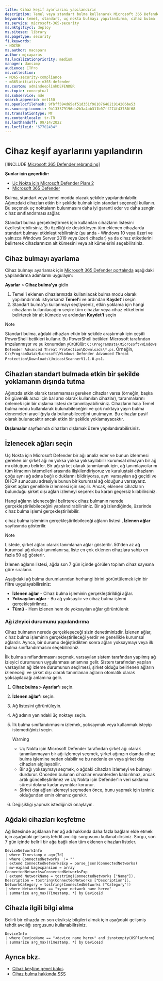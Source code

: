 ```yaml
---
title: Cihaz keşif ayarlarını yapılandırın
description: Temel veya standart bulma kullanarak Microsoft 365 Defender'de cihaz bulmayı yapılandırmayı öğrenin
keywords: temel, standart, uç nokta bulmayı yapılandırma, cihaz bulma
ms.service: microsoft-365-security
ms.mktglfcycl: deploy
ms.sitesec: library
ms.pagetype: security
f1.keywords:
- NOCSH
ms.author: macapara
author: mjcaparas
ms.localizationpriority: medium
manager: dansimp
audience: ITPro
ms.collection:
- M365-security-compliance
- m365initiative-m365-defender
ms.custom: admindeeplinkDEFENDER
ms.topic: conceptual
ms.subservice: mde
search.appverid: met150
ms.openlocfilehash: 9fbff594d65ef51d351f9810764821914206be53
ms.sourcegitcommit: 9b133379196da2b3a4bb311b07ff274f43780f68
ms.translationtype: MT
ms.contentlocale: tr-TR
ms.lasthandoff: 09/14/2022
ms.locfileid: "67702434"
---
```

# <a name="configure-device-discovery"></a>Cihaz keşif ayarlarını yapılandırın

[!INCLUDE [Microsoft 365 Defender rebranding](../../includes/microsoft-defender.md)]

**Şunlar için geçerlidir:**

- [Uç Nokta için Microsoft Defender Planı 2](https://go.microsoft.com/fwlink/p/?linkid=2154037)
- [Microsoft 365 Defender](https://go.microsoft.com/fwlink/?linkid=2118804)


Bulma, standart veya temel modda olacak şekilde yapılandırılabilir. Ağınızdaki cihazları etkin bir şekilde bulmak için standart seçeneği kullanın. Bu seçenek uç noktaların bulunmasını daha iyi garanti eder ve daha zengin cihaz sınıflandırması sağlar.

Standart bulma gerçekleştirmek için kullanılan cihazların listesini özelleştirebilirsiniz. Bu özelliği de destekleyen tüm eklenen cihazlarda standart bulmayı etkinleştirebilirsiniz (şu anda - Windows 10 veya üzeri ve yalnızca Windows Server 2019 veya üzeri cihazlar) ya da cihaz etiketlerini belirterek cihazlarınızın alt kümesini veya alt kümelerini seçebilirsiniz.

## <a name="set-up-device-discovery"></a>Cihaz bulmayı ayarlama

Cihaz bulmayı ayarlamak için <a href="https://go.microsoft.com/fwlink/p/?linkid=2077139" target="_blank">Microsoft 365 Defender portalında</a> aşağıdaki yapılandırma adımlarını uygulayın:

**Ayarlar** > **Cihaz bulma'ya** gidin

1. Temel'i eklenen cihazlarınızda kullanılacak bulma modu olarak yapılandırmak istiyorsanız **Temel'i** ve ardından **Kaydet'i** seçin
2. Standart bulma'yı kullanmayı seçtiyseniz, etkin yoklama için hangi cihazların kullanılacağını seçin: tüm cihazlar veya cihaz etiketlerini belirterek bir alt kümede ve ardından **Kaydet'i** seçin

> [!NOTE]
>Standart bulma, ağdaki cihazları etkin bir şekilde araştırmak için çeşitli PowerShell betikleri kullanır. Bu PowerShell betikleri Microsoft tarafından imzalanmıştır ve şu konumdan yürütülür: `C:\ProgramData\Microsoft\Windows Defender Advanced Threat Protection\Downloads\*.ps`. Örneğin, `C:\ProgramData\Microsoft\Windows Defender Advanced Threat Protection\Downloads\UnicastScannerV1.1.0.ps1`.

## <a name="exclude-devices-from-being-actively-probed-in-standard-discovery"></a>Cihazları standart bulmada etkin bir şekilde yoklamanın dışında tutma

Ağınızda etkin olarak taranmaması gereken cihazlar varsa (örneğin, başka bir güvenlik aracı için bal arısı olarak kullanılan cihazlar), taranmalarını önlemek için bir dışlama listesi de tanımlayabilirsiniz. Cihazların hala Temel bulma modu kullanılarak bulunabileceğini ve çok noktaya yayın bulma denemeleri aracılığıyla da bulunabileceğini unutmayın. Bu cihazlar pasif olarak bulunacaktır ancak etkin bir şekilde yoklamayacaktır.

**Dışlamalar** sayfasında cihazları dışlamak üzere yapılandırabilirsiniz.

## <a name="select-networks-to-monitor"></a>İzlenecek ağları seçin

Uç Nokta için Microsoft Defender bir ağı analiz eder ve bunun izlenmesi gereken bir şirket ağı mı yoksa yoksa yoksayılabilir kurumsal olmayan bir ağ mı olduğunu belirler. Bir ağı şirket olarak tanımlamak için, ağ tanımlayıcılarını tüm kiracının istemcileri arasında ilişkilendiriyoruz ve kuruluştaki cihazların çoğu aynı ağ adına bağlı olduklarını bildiriyorsa, aynı varsayılan ağ geçidi ve DHCP sunucusu adresiyle bunun bir kurumsal ağ olduğunu varsayarız. Şirket ağları genellikle izlenmesi için seçilir. Ancak, eklenen cihazların bulunduğu şirket dışı ağları izlemeyi seçerek bu kararı geçersiz kılabilirsiniz.

Hangi ağların izleneceğini belirterek cihaz bulmanın nerede gerçekleştirilebileceğini yapılandırabilirsiniz. Bir ağ izlendiğinde, üzerinde cihaz bulma işlemi gerçekleştirilebilir.

cihaz bulma işleminin gerçekleştirilebileceği ağların listesi **, İzlenen ağlar** sayfasında gösterilir.

> [!NOTE]
> Listede, şirket ağları olarak tanımlanan ağlar gösterilir. 50'den az ağ kurumsal ağ olarak tanımlanırsa, liste en çok eklenen cihazlara sahip en fazla 50 ağ gösterir.

İzlenen ağların listesi, ağda son 7 gün içinde görülen toplam cihaz sayısına göre sıralanır.

Aşağıdaki ağ bulma durumlarından herhangi birini görüntülemek için bir filtre uygulayabilirsiniz:

- **İzlenen ağlar** - Cihaz bulma işleminin gerçekleştirildiği ağlar.
- **Yoksayılan ağlar** - Bu ağ yoksayılır ve cihaz bulma işlemi gerçekleştirilmez.
- **Tümü** - Hem izlenen hem de yoksayılan ağlar görüntülenir.

### <a name="configure-the-network-monitor-state"></a>Ağ izleyici durumunu yapılandırma

Cihaz bulmanın nerede gerçekleşeceği sizin denetiminizdir. İzlenen ağlar, cihaz bulma işleminin gerçekleştirileceği yerdir ve genellikle kurumsal ağlardır. Ayrıca, bir durumu değiştirdikten sonra ağları yoksaymayı veya ilk bulma sınıflandırmasını seçebilirsiniz.

İlk bulma sınıflandırmasını seçmek, varsayılan sistem tarafından yapılmış ağ izleyici durumunun uygulanması anlamına gelir. Sistem tarafından yapılan varsayılan ağ izleme durumunun seçilmesi, şirket olduğu belirlenen ağların izleneceği ve şirket dışı olarak tanımlanan ağların otomatik olarak yoksayılacağı anlamına gelir.

1. **Cihaz bulma > Ayarlar'ı** seçin.
2. **İzlenen ağlar'ı** seçin.
3. Ağ listesini görüntüleyin.
4. Ağ adının yanındaki üç noktayı seçin.
5. İlk bulma sınıflandırmasını izlemek, yoksaymak veya kullanmak isteyip istemediğinizi seçin.

    > [!WARNING]
    >
    > - Uç Nokta için Microsoft Defender tarafından şirket ağı olarak tanımlanmayan bir ağı izlemeyi seçmek, şirket ağınızın dışında cihaz bulma işlemine neden olabilir ve bu nedenle ev veya şirket dışı cihazları algılayabilir.
    > - Bir ağı yoksaymayı seçmek, o ağdaki cihazları izlemeyi ve bulmayı durdurur. Önceden bulunan cihazlar envanterden kaldırılmaz, ancak artık güncelleştirilmez ve Uç Nokta için Defender'ın veri saklama süresi dolana kadar ayrıntılar korunur.
    > - Şirket dışı ağları izlemeyi seçmeden önce, bunu yapmak için izniniz olduğundan emin olmanız gerekir. <br>

6. Değişikliği yapmak istediğinizi onaylayın.

## <a name="explore-devices-in-the-network"></a>Ağdaki cihazları keşfetme

Ağ listesinde açıklanan her ağ adı hakkında daha fazla bağlam elde etmek için aşağıdaki gelişmiş tehdit avcılığı sorgusunu kullanabilirsiniz. Sorgu, son 7 gün içinde belirli bir ağa bağlı olan tüm eklenen cihazları listeler.

```kusto
DeviceNetworkInfo
| where Timestamp > ago(7d)
| where ConnectedNetworks  != ""
| extend ConnectedNetworksExp = parse_json(ConnectedNetworks)
| mv-expand bagexpansion = array ConnectedNetworks=ConnectedNetworksExp
| extend NetworkName = tostring(ConnectedNetworks ["Name"]), Description = tostring(ConnectedNetworks ["Description"]), NetworkCategory = tostring(ConnectedNetworks ["Category"])
| where NetworkName == "<your network name here>"
| summarize arg_max(Timestamp, *) by DeviceId
```

## <a name="get-information-on-device"></a>Cihazla ilgili bilgi alma

Belirli bir cihazda en son eksiksiz bilgileri almak için aşağıdaki gelişmiş tehdit avcılığı sorgusunu kullanabilirsiniz.

```kusto
DeviceInfo
| where DeviceName == "<device name here>" and isnotempty(OSPlatform)
| summarize arg_max(Timestamp, *) by DeviceId
```

## <a name="see-also"></a>Ayrıca bkz.

- [Cihaz keşfine genel bakış](device-discovery.md)
- [Cihaz bulma hakkında SSS](device-discovery-faq.md)

